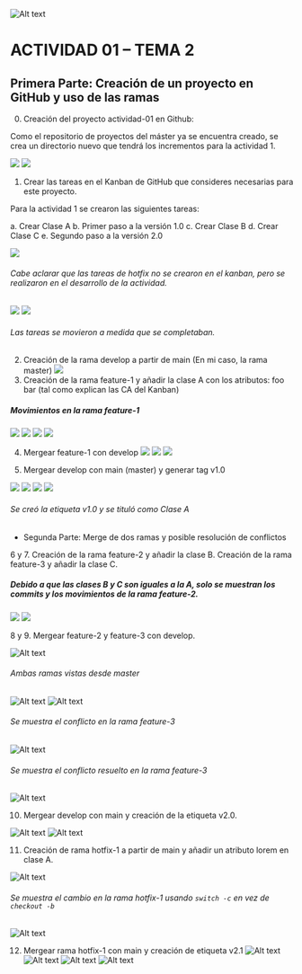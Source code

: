![Alt text](assets/INESDI.png)

<h1>ACTIVIDAD 01 – TEMA 2</h1>
<h2>Primera Parte: Creación de un proyecto en GitHub y uso de las ramas</h2>

0. Creación del proyecto actividad-01 en Github:

Como el repositorio de proyectos del máster ya se encuentra creado, se crea un directorio nuevo que tendrá los incrementos para la actividad 1.

<img src="./assets/repopng.png"/>
<img src="./assets/activity_1.png"/>

1. Crear las tareas en el Kanban de GitHub que consideres necesarias para este proyecto.

Para la actividad 1 se crearon las siguientes tareas:

a. Crear Clase A
b. Primer paso a la versión 1.0
c. Crear Clase B
d. Crear Clase C
e. Segundo paso a la versión 2.0

<img src="./assets/kanban.png" />
<h6> Cabe aclarar que las tareas de hotfix no se crearon en el kanban, pero se realizaron en el desarrollo de la actividad.</h6>

<img src="./assets/task.png" />
<img src="./assets/moved_kanban.png" />
<h6>Las tareas se movieron a medida que se completaban.</h6>

2. Creación de la rama develop a partir de main
   (En mi caso, la rama master)
   <img src="./assets/branches_develop.png" />
3. Creación de la rama feature-1 y añadir la clase A con los atributos: foo bar (tal como explican las CA del Kanban)

<h5> Movimientos en la rama feature-1 </h5>
<img src="./assets/feature-1_branch.png" />
<img src="./assets/add_class_a.png" />
<img src="./assets/commit_class_a.png" />
<img src="./assets/pushf1.png" />

4. Mergear feature-1 con develop
   <img src="./assets/f1MR.png" />
   <img src="./assets/f1MRD.png" />
   <img src="./assets/f1MRM.png" />

5. Mergear develop con main (master) y generar tag v1.0
<img src="./assets/f1MRDD=>M.png" />
<img src="./assets/f1MRMD=>M.png" />
<img src="./assets/declare_first_tag.png" />
<img src="./assets/first_tag.png" />
<h6>Se creó la etiqueta v1.0 y se tituló como Clase A</h6>

- Segunda Parte: Merge de dos ramas y posible resolución de conflictos

6 y 7. Creación de la rama feature-2 y añadir la clase B. Creación de la rama feature-3 y añadir la clase C.

<h5> Debido a que las clases B y C son iguales a la A, solo se muestran los commits y los movimientos de la rama feature-2. </h5>
<img src="./assets/feature-2.png" />
<img src="./assets/feature-2-commit.png" />

8 y 9. Mergear feature-2 y feature-3 con develop.

![Alt text](assets/pre-double-mr.png)

<h6>Ambas ramas vistas desde master</h6>

![Alt text](assets/f2-merged.png)
![Alt text](assets/f3-confict.png)

<h6>Se muestra el conflicto en la rama feature-3</h6>

![Alt text](assets/f3-conflict-slvd.png)

<h6>Se muestra el conflicto resuelto en la rama feature-3</h6>

![Alt text](assets/f3-to-merge.png)

10. Mergear develop con main y creación de la etiqueta v2.0.

![Alt text](assets/dev-to-master.png)
![Alt text](assets/tag-v2.png)

11. Creación de rama hotfix-1 a partir de main y añadir un atributo lorem en clase A.

![Alt text](assets/switch-hotfix.png)

<h6>Se muestra el cambio en la rama hotfix-1 usando <code>switch -c</code> en vez de <code>checkout -b</code></h6>

![Alt text](assets/lorem.png)

12. Mergear rama hotfix-1 con main y creación de etiqueta v2.1
    ![Alt text](assets/hotfix-mrgd.png) 
    ![Alt text](assets/hotfix-MR.png) 
    ![Alt text](assets/hotfix-tag-title.png) 
    ![Alt text](assets/hotfix-title-ready.png)

